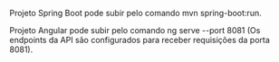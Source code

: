 Projeto Spring Boot pode subir pelo comando mvn spring-boot:run.

Projeto Angular pode subir pelo comando ng serve --port 8081 (Os endpoints da API são configurados para receber requisições da porta 8081).
